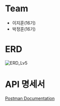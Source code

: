 # Team
- 이지훈(16기)
- 박정훈(16기)


# ERD

![ERD_Lv5](https://github.com/iksadNorth/Level-5-dlwlgns-iksad/assets/66674140/d43b57da-bc85-41a5-b2ab-5f93a91162b6)



# API 명세서

[Postman Documentation](https://documenter.getpostman.com/view/23338677/2s9YC2zZ5u)
